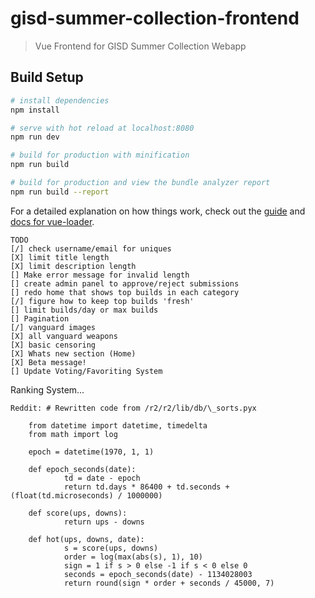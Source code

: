 # gisd-summer-collection-frontend

> Vue Frontend for GISD Summer Collection Webapp

## Build Setup

```bash
# install dependencies
npm install

# serve with hot reload at localhost:8080
npm run dev

# build for production with minification
npm run build

# build for production and view the bundle analyzer report
npm run build --report
```

For a detailed explanation on how things work, check out the [guide](http://vuejs-templates.github.io/webpack/) and [docs for vue-loader](http://vuejs.github.io/vue-loader).

    TODO
    [/] check username/email for uniques
    [X] limit title length
    [X] limit description length
    [] Make error message for invalid length
    [] create admin panel to approve/reject submissions
    [] redo home that shows top builds in each category
    [/] figure how to keep top builds 'fresh'
    [] limit builds/day or max builds
    [] Pagination
    [/] vanguard images
    [X] all vanguard weapons
    [X] basic censoring
    [X] Whats new section (Home)
    [X] Beta message!
    [] Update Voting/Favoriting System

Ranking System...

    Reddit: # Rewritten code from /r2/r2/lib/db/\_sorts.pyx

    	from datetime import datetime, timedelta
    	from math import log

    	epoch = datetime(1970, 1, 1)

    	def epoch_seconds(date):
    			td = date - epoch
    			return td.days * 86400 + td.seconds + (float(td.microseconds) / 1000000)

    	def score(ups, downs):
    			return ups - downs

    	def hot(ups, downs, date):
    			s = score(ups, downs)
    			order = log(max(abs(s), 1), 10)
    			sign = 1 if s > 0 else -1 if s < 0 else 0
    			seconds = epoch_seconds(date) - 1134028003
    			return round(sign * order + seconds / 45000, 7)
